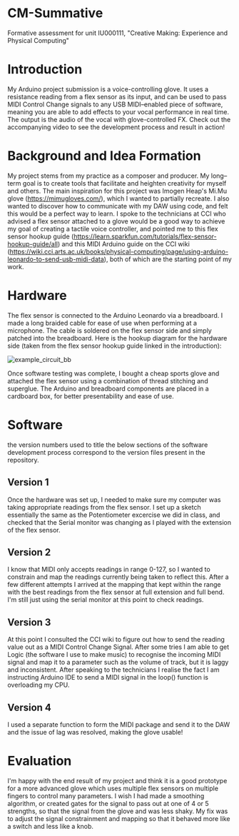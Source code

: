 # CM-Summative
Formative assessment for unit IU000111, "Creative Making: Experience and Physical Computing"

# Introduction
My Arduino project submission is a voice-controlling glove. It uses a resistance reading from a flex sensor as its input, and can be used to pass MIDI Control Change signals to any USB MIDI–enabled piece of software, meaning you are able to add effects to your vocal performance in real time. The output is the audio of the vocal with glove-controlled FX. Check out the accompanying video to see the development process and result in action!

# Background and Idea Formation
My project stems from my practice as a composer and producer. My long–term goal is to create tools that facilitate and heighten creativity for myself and others. The main inspiration for this project was Imogen Heap's Mi.Mu glove (https://mimugloves.com/), which I wanted to partially recreate. I also wanted to discover how to communicate with my DAW using code, and felt this would be a perfect way to learn. I spoke to the technicians at CCI who advised a flex sensor attached to a glove would be a good way to achieve my goal of creating a tactile voice controller, and pointed me to this flex sensor hookup guide (https://learn.sparkfun.com/tutorials/flex-sensor-hookup-guide/all) and this MIDI Arduino guide on the CCI wiki (https://wiki.cci.arts.ac.uk/books/physical-computing/page/using-arduino-leonardo-to-send-usb-midi-data), both of which are the starting point of my work. 

# Hardware
The flex sensor is connected to the Arduino Leonardo via a breadboard. I made a long braided cable for ease of use when performing at a microphone. The cable is soldered on the flex sensor side and simply patched into the breadboard. Here is the hookup diagram for the hardware side (taken from the flex sensor hookup guide linked in the introduction): 

![example_circuit_bb](https://github.com/arturopolizzi/CM-Summative/assets/118212728/d64ef977-38a1-4662-9d53-bcfa0d7653e7)

Once software testing was complete, I bought a cheap sports glove and attached the flex sensor using a combination of thread stitching and superglue. The Arduino and breadboard components are placed in a cardboard box, for better presentability and ease of use.

# Software
the version numbers used to title the below sections of the software development process correspond to the version files present in the repository.

## Version 1
Once the hardware was set up, I needed to make sure my computer was taking appropriate readings from the flex sensor. I set up a sketch essentially the same as the Potentiometer excercise we did in class, and checked that the Serial monitor was changing as I played with the extension of the flex sensor.

## Version 2
I know that MIDI only accepts readings in range 0-127, so I wanted to constrain and map the readings currently being taken to reflect this. After a few different attempts I arrived at the mapping that kept within the range with the best readings from the flex sensor at full extension and full bend. I'm still just using the serial monitor at this point to check readings.

## Version 3
At this point I consulted the CCI wiki to figure out how to send the reading value out as a MIDI Control Change Signal. After some tries I am able to get Logic (the software I use to make music) to recognise the incoming MIDI signal and map it to a parameter such as the volume of  track, but it is laggy and inconsistent. After speaking to the technicians I realise the fact I am instructing Arduino IDE to send a MIDI signal in the loop() function is overloading my CPU.

## Version 4
I used a separate function to form the MIDI package and send it to the DAW and the issue of lag was resolved, making the glove usable!

# Evaluation
I'm happy with the end result of my project and think it is a good prototype for a more advanced glove which uses multiple flex sensors on multiple fingers to control many parameters. I wish I had made a smoothing algorithm, or created gates for the signal to pass out at one of 4 or 5 strengths, so that the signal from the glove and was less shaky. My fix was to adjust the signal constrainment and mapping so that it behaved more like a switch and less like a knob.
